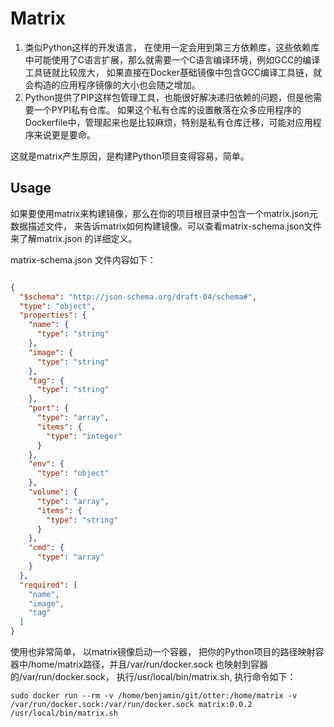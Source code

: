 Matrix
=========================

1. 类似Python这样的开发语言， 在使用一定会用到第三方依赖库，这些依赖库中可能使用了C语言扩展，那么就需要一个C语言编译环境，例如GCC的编译工具链就比较庞大，
如果直接在Docker基础镜像中包含GCC编译工具链，就会构造的应用程序镜像的大小也会随之增加。
2. Python提供了PIP这样包管理工具，也能很好解决递归依赖的问题，但是他需要一个PYPI私有仓库。
如果这个私有仓库的设置散落在众多应用程序的Dockerfile中，管理起来也是比较麻烦，特别是私有仓库迁移，可能对应用程序来说更是要命。

这就是matrix产生原因，是构建Python项目变得容易，简单。

Usage
--------------------------------------------------
如果要使用matrix来构建镜像，那么在你的项目根目录中包含一个matrix.json元数据描述文件， 来告诉matrix如何构建镜像。可以查看matrix-schema.json文件来了解matrix.json
的详细定义。

matrix-schema.json 文件内容如下：
```json

{
  "$schema": "http://json-schema.org/draft-04/schema#",
  "type": "object",
  "properties": {
    "name": {
      "type": "string"
    },
    "image": {
      "type": "string"
    },
    "tag": {
      "type": "string"
    },
    "port": {
      "type": "array",
      "items": {
        "type": "integer"
      }
    },
    "env": {
      "type": "object"
    },
    "volume": {
      "type": "array",
      "items": {
        "type": "string"
      }
    },
    "cmd": {
      "type": "array"
    }
  },
  "required": [
    "name",
    "image",
    "tag"
  ]
}

```

使用也非常简单， 以matrix镜像启动一个容器， 把你的Python项目的路径映射容器中/home/matrix路径，并且/var/run/docker.sock 也映射到容器的/var/run/docker.sock，
执行/usr/local/bin/matrix.sh, 执行命令如下：

```shell
sudo docker run --rm -v /home/benjamin/git/otter:/home/matrix -v /var/run/docker.sock:/var/run/docker.sock matrix:0.0.2 /usr/local/bin/matrix.sh
```